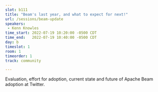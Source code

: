 ```yaml
---
slot: b111
title: "Beam's last year, and what to expect for next!"
url: /sessions/beam-update
speakers:
 - Kenn Knowles
time_start: 2022-07-19 10:20:00 -0500 CDT
time_end:   2022-07-19 10:40:00 -0500 CDT
day: b
timeslot: 1
room: 1
timeorder: 1
track: community

---
```


Evaluation, effort for adoption, current state and future of Apache Beam adoption at Twitter.